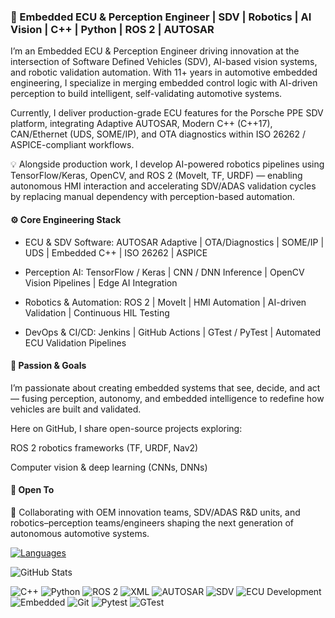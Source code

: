 

<!---
getarun4t/getarun4t is a ✨ special ✨ repository because its `README.md` (this file) appears on your GitHub profile.
You can click the Preview link to take a look at your changes.
--->
### 🚀 Embedded ECU & Perception Engineer | SDV | Robotics | AI Vision | C++ | Python | ROS 2 | AUTOSAR 

I’m an Embedded ECU & Perception Engineer driving innovation at the intersection of Software Defined Vehicles (SDV), AI-based vision systems, and robotic validation automation. With 11+ years in automotive embedded engineering, I specialize in merging embedded control logic with AI-driven perception to build intelligent, self-validating automotive systems.

Currently, I deliver production-grade ECU features for the Porsche PPE SDV platform, integrating Adaptive AUTOSAR, Modern C++ (C++17), CAN/Ethernet (UDS, SOME/IP), and OTA diagnostics within ISO 26262 / ASPICE-compliant workflows.

💡 Alongside production work, I develop AI-powered robotics pipelines using TensorFlow/Keras, OpenCV, and ROS 2 (MoveIt, TF, URDF) — enabling autonomous HMI interaction and accelerating SDV/ADAS validation cycles by replacing manual dependency with perception-based automation.

#### ⚙️ Core Engineering Stack

- ECU & SDV Software: AUTOSAR Adaptive | OTA/Diagnostics | SOME/IP | UDS | Embedded C++ | ISO 26262 | ASPICE

- Perception AI: TensorFlow / Keras | CNN / DNN Inference | OpenCV Vision Pipelines | Edge AI Integration

- Robotics & Automation: ROS 2 | MoveIt | HMI Automation | AI-driven Validation | Continuous HIL Testing

- DevOps & CI/CD: Jenkins | GitHub Actions | GTest / PyTest | Automated ECU Validation Pipelines

#### 🌱 Passion & Goals

I’m passionate about creating embedded systems that see, decide, and act — fusing perception, autonomy, and embedded intelligence to redefine how vehicles are built and validated.

Here on GitHub, I share open-source projects exploring:

ROS 2 robotics frameworks (TF, URDF, Nav2)

Computer vision & deep learning (CNNs, DNNs)

#### 🤝 Open To

📌 Collaborating with OEM innovation teams, SDV/ADAS R&D units, and robotics–perception teams/engineers shaping the next generation of autonomous automotive systems.


[![Languages](https://github-readme-stats-flame-zeta-51.vercel.app/api/top-langs/?username=getarun4t)](https://github.com/getarun4t/github-readme-stats)

![GitHub Stats](https://github-readme-stats-flame-zeta-51.vercel.app/api?username=getarun4t&show_icons=true&theme=tokyonight&count_private=true)

![C++](https://img.shields.io/badge/C%2B%2B-00599C?style=flat&logo=c%2B%2B&logoColor=white)
![Python](https://img.shields.io/badge/Python-3776AB?style=flat&logo=python&logoColor=white)
![ROS 2](https://img.shields.io/badge/ROS%202-22314E?style=flat&logo=ros&logoColor=white)
![XML](https://img.shields.io/badge/XML-e44d26?style=flat&logo=none&logoColor=white)
![AUTOSAR](https://img.shields.io/badge/Adaptive%20AUTOSAR-000000?style=flat&logo=AUTOSAR&logoColor=white)
![SDV](https://img.shields.io/badge/SDV-0A74DA?style=flat&logo=none&logoColor=white)
![ECU Development](https://img.shields.io/badge/ECU_Development-7A90E2?style=flat&logo=none&logoColor=white)
![Embedded](https://img.shields.io/badge/Embedded_Systems-1E984F?style=flat&logo=none&logoColor=white)
![Git](https://img.shields.io/badge/Git-F05032?style=flat&logo=git&logoColor=white)
![Pytest](https://img.shields.io/badge/Pytest-4B8BBE?style=flat&logo=pytest&logoColor=white)
![GTest](https://img.shields.io/badge/GTest-00D1B2?style=flat&logo=none&logoColor=white)



